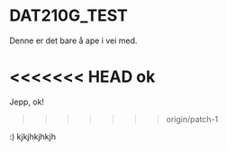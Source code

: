﻿DAT210G_TEST
============

Denne er det bare å ape i vei med.

<<<<<<< HEAD
ok
=======

Jepp, ok!
>>>>>>> origin/patch-1



:)
kjkjhkjhkjh
